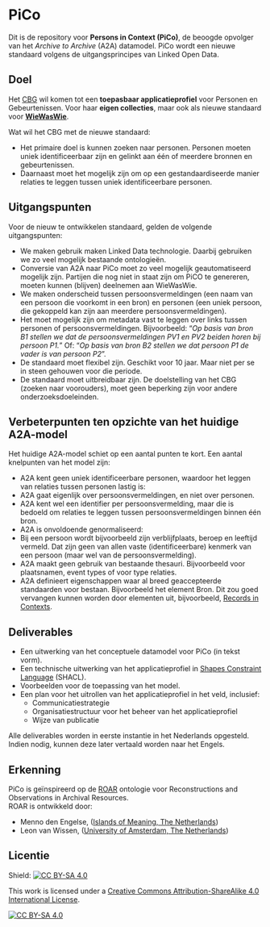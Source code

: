 # PiCo

Dit is de repository voor **Persons in Context (PiCo)**, de beoogde opvolger van het *Archive to Archive* (A2A) datamodel. PiCo wordt een nieuwe standaard volgens de uitgangsprincipes van Linked Open Data. 

## Doel
Het [CBG](https://cbg.nl) wil komen tot een **toepasbaar applicatieprofiel** voor Personen en Gebeurtenissen. Voor haar **eigen collecties**, maar ook als nieuwe standaard voor **[WieWasWie](https://wiewaswie.nl)**.

Wat wil het CBG met de nieuwe standaard:
- Het primaire doel is kunnen zoeken naar personen. Personen moeten uniek identificeerbaar zijn en gelinkt aan één of meerdere bronnen en gebeurtenissen.	
- Daarnaast moet het mogelijk zijn om op een gestandaardiseerde manier relaties te leggen tussen uniek identificeerbare personen.

## Uitgangspunten
Voor de nieuw te ontwikkelen standaard, gelden de volgende uitgangspunten: 
- We maken gebruik maken Linked Data technologie. Daarbij gebruiken we zo veel mogelijk bestaande ontologieën.
- Conversie van A2A naar PiCo moet zo veel mogelijk geautomatiseerd mogelijk zijn. Partijen die nog niet in staat zijn om PiCO te genereren, moeten kunnen (blijven) deelnemen aan WieWasWie. 
- We maken onderscheid tussen persoonsvermeldingen (een naam van een persoon die voorkomt in een bron) en personen (een uniek persoon, die gekoppeld kan zijn aan meerdere persoonsvermeldingen). 
- Het moet mogelijk zijn om metadata vast te leggen over links tussen personen of persoonsvermeldingen. Bijvoorbeeld: “*Op basis van bron B1 stellen we dat de persoonsvermeldingen PV1 en PV2 beiden horen bij persoon P1.*” Of: “*Op basis van bron B2 stellen we dat persoon P1 de vader is van persoon P2*”. 
- De standaard moet flexibel zijn. Geschikt voor 10 jaar. Maar niet per se in steen gehouwen voor die periode. 
- De standaard moet uitbreidbaar zijn. De doelstelling van het CBG (zoeken naar voorouders), moet geen beperking zijn voor andere onderzoeksdoeleinden. 

## Verbeterpunten ten opzichte van het huidige A2A-model
Het huidige A2A-model schiet op een aantal punten te kort. Een aantal knelpunten van het model zijn: 
- A2A kent geen uniek identificeerbare personen, waardoor het leggen van relaties tussen personen lastig is: 
- A2A gaat eigenlijk over persoonsvermeldingen, en niet over personen. 
- A2A kent wel een identifier per persoonsvermelding, maar die is bedoeld om relaties te leggen tussen persoonsvermeldingen binnen één bron. 
- A2A is onvoldoende genormaliseerd: 
- Bij een persoon wordt bijvoorbeeld zijn verblijfplaats, beroep en leeftijd vermeld. Dat zijn geen van allen vaste (identificeerbare) kenmerk van een persoon (maar wel van de persoonsvermelding). 
- A2A maakt geen gebruik van bestaande thesauri. Bijvoorbeeld voor plaatsnamen, event types of voor type relaties. 
- A2A definieert eigenschappen waar al breed geaccepteerde standaarden voor bestaan. Bijvoorbeeld het element Bron. Dit zou goed vervangen kunnen worden door elementen uit, bijvoorbeeld, [Records in Contexts](https://www.ica.org/en/records-in-contexts-ontology). 

## Deliverables
- Een uitwerking van het conceptuele datamodel voor PiCo (in tekst vorm). 
- Een technische uitwerking van het applicatieprofiel in [Shapes Constraint Language](https://www.w3.org/TR/shacl/) (SHACL). 
- Voorbeelden voor de toepassing van het model. 
- Een plan voor het uitrollen van het applicatieprofiel in het veld, inclusief: 
  - Communicatiestrategie 
  - Organisatiestructuur voor het beheer van het applicatieprofiel 
  - Wijze van publicatie 

Alle deliverables worden in eerste instantie in het Nederlands opgesteld. Indien nodig, kunnen deze later vertaald worden naar het Engels. 

## Erkenning
PiCo is geïnspireerd op de [ROAR](https://leonvanwissen.nl/vocab/roar/docs/) ontologie voor Reconstructions and Observations in Archival Resources.\
ROAR is ontwikkeld door:
* Menno den Engelse, ([Islands of Meaning, The Netherlands](https://islandsofmeaning.nl/))
* Leon van Wissen, ([University of Amsterdam, The Netherlands](https://www.uva.nl/over-de-uva/organisatie/faculteiten/faculteit-der-geesteswetenschappen/faculteit-der-geesteswetenschappen.html))


## Licentie

Shield: [![CC BY-SA 4.0][cc-by-sa-shield]][cc-by-sa]

This work is licensed under a
[Creative Commons Attribution-ShareAlike 4.0 International License][cc-by-sa].

[![CC BY-SA 4.0][cc-by-sa-image]][cc-by-sa]

[cc-by-sa]: http://creativecommons.org/licenses/by-sa/4.0/
[cc-by-sa-image]: https://licensebuttons.net/l/by-sa/4.0/88x31.png
[cc-by-sa-shield]: https://img.shields.io/badge/License-CC%20BY--SA%204.0-lightgrey.svg

